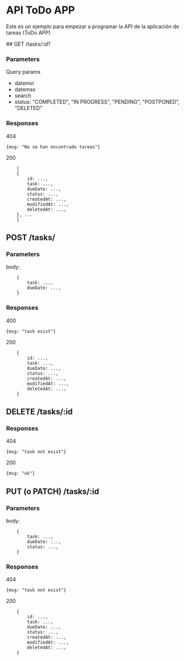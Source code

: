 # API ToDo APP

Este es un ejemplo para empezar a programar la API de la aplicación de tareas (ToDo APP)

## GET /tasks/:id?

### Parameters

Query params
- datemin
- datemax
- search
- status: "COMPLETED", "IN PROGRESS", "PENDING", "POSTPONED", "DELETED"

### Responses

404 
```
{msg: "No se han encontrado tareas"}
```

200 
```
    [
    {
        id: ...,
        task: ...,
        dueDate: ...,
        status: ...,
        createdAt: ...,
        modifiedAt: ...,
        deletedAt: ...,
    }, ...
    ]
```

## POST /tasks/

### Parameters

body:
```
    {
        task: ...,
        dueDate: ...,
    }
```

### Responses

400 
```
{msg: "task exist"}
```

200 
```
    {
        id: ...,
        task: ...,
        dueDate: ...,
        status: ...,
        createdAt: ...,
        modifiedAt: ...,
        deletedAt: ...,
    }
```

## DELETE /tasks/:id

### Responses

404 
```
{msg: "task not exist"}
```

200 
```
{msg: "ok"}
```

## PUT (o PATCH) /tasks/:id

### Parameters

body: 
```
    {
        task: ...,
        dueDate: ...,
        status: ...,
    }
```

### Responses

404 
```
{msg: "task not exist"}
```

200 
```
    {
        id: ...,
        task: ...,
        dueDate: ...,
        status: ...,
        createdAt: ...,
        modifiedAt: ...,
        deletedAt: ...,
    }
```



